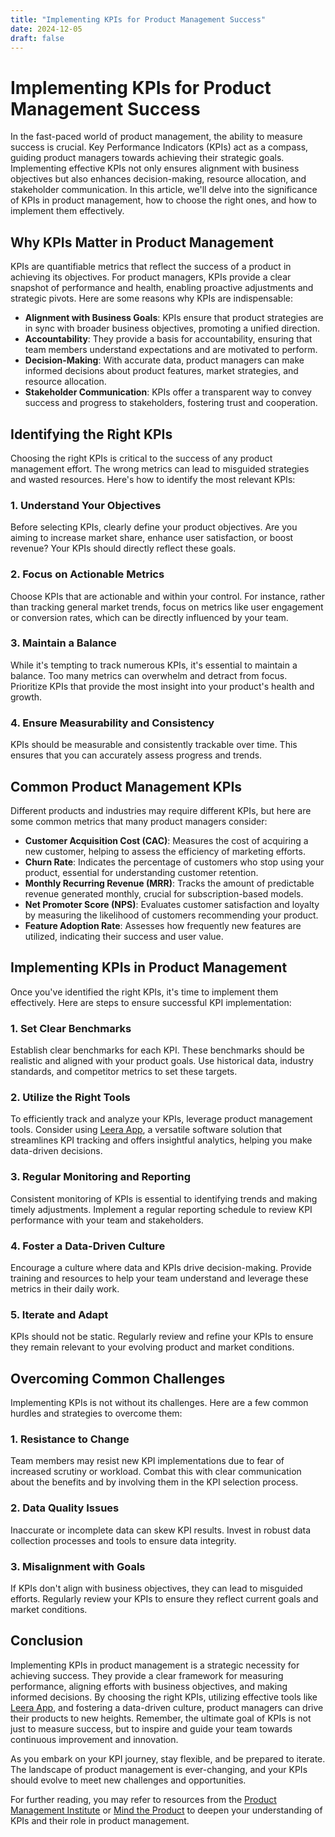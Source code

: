 ```yaml
---
title: "Implementing KPIs for Product Management Success"
date: 2024-12-05
draft: false
---
```

# Implementing KPIs for Product Management Success

In the fast-paced world of product management, the ability to measure success is crucial. Key Performance Indicators (KPIs) act as a compass, guiding product managers towards achieving their strategic goals. Implementing effective KPIs not only ensures alignment with business objectives but also enhances decision-making, resource allocation, and stakeholder communication. In this article, we'll delve into the significance of KPIs in product management, how to choose the right ones, and how to implement them effectively.

## Why KPIs Matter in Product Management

KPIs are quantifiable metrics that reflect the success of a product in achieving its objectives. For product managers, KPIs provide a clear snapshot of performance and health, enabling proactive adjustments and strategic pivots. Here are some reasons why KPIs are indispensable:

- **Alignment with Business Goals**: KPIs ensure that product strategies are in sync with broader business objectives, promoting a unified direction.
- **Accountability**: They provide a basis for accountability, ensuring that team members understand expectations and are motivated to perform.
- **Decision-Making**: With accurate data, product managers can make informed decisions about product features, market strategies, and resource allocation.
- **Stakeholder Communication**: KPIs offer a transparent way to convey success and progress to stakeholders, fostering trust and cooperation.

## Identifying the Right KPIs

Choosing the right KPIs is critical to the success of any product management effort. The wrong metrics can lead to misguided strategies and wasted resources. Here's how to identify the most relevant KPIs:

### 1. Understand Your Objectives

Before selecting KPIs, clearly define your product objectives. Are you aiming to increase market share, enhance user satisfaction, or boost revenue? Your KPIs should directly reflect these goals.

### 2. Focus on Actionable Metrics

Choose KPIs that are actionable and within your control. For instance, rather than tracking general market trends, focus on metrics like user engagement or conversion rates, which can be directly influenced by your team.

### 3. Maintain a Balance

While it's tempting to track numerous KPIs, it's essential to maintain a balance. Too many metrics can overwhelm and detract from focus. Prioritize KPIs that provide the most insight into your product's health and growth.

### 4. Ensure Measurability and Consistency

KPIs should be measurable and consistently trackable over time. This ensures that you can accurately assess progress and trends.

## Common Product Management KPIs

Different products and industries may require different KPIs, but here are some common metrics that many product managers consider:

- **Customer Acquisition Cost (CAC)**: Measures the cost of acquiring a new customer, helping to assess the efficiency of marketing efforts.
- **Churn Rate**: Indicates the percentage of customers who stop using your product, essential for understanding customer retention.
- **Monthly Recurring Revenue (MRR)**: Tracks the amount of predictable revenue generated monthly, crucial for subscription-based models.
- **Net Promoter Score (NPS)**: Evaluates customer satisfaction and loyalty by measuring the likelihood of customers recommending your product.
- **Feature Adoption Rate**: Assesses how frequently new features are utilized, indicating their success and user value.

## Implementing KPIs in Product Management

Once you've identified the right KPIs, it's time to implement them effectively. Here are steps to ensure successful KPI implementation:

### 1. Set Clear Benchmarks

Establish clear benchmarks for each KPI. These benchmarks should be realistic and aligned with your product goals. Use historical data, industry standards, and competitor metrics to set these targets.

### 2. Utilize the Right Tools

To efficiently track and analyze your KPIs, leverage product management tools. Consider using [Leera App](https://leera.app), a versatile software solution that streamlines KPI tracking and offers insightful analytics, helping you make data-driven decisions.

### 3. Regular Monitoring and Reporting

Consistent monitoring of KPIs is essential to identifying trends and making timely adjustments. Implement a regular reporting schedule to review KPI performance with your team and stakeholders.

### 4. Foster a Data-Driven Culture

Encourage a culture where data and KPIs drive decision-making. Provide training and resources to help your team understand and leverage these metrics in their daily work.

### 5. Iterate and Adapt

KPIs should not be static. Regularly review and refine your KPIs to ensure they remain relevant to your evolving product and market conditions.

## Overcoming Common Challenges

Implementing KPIs is not without its challenges. Here are a few common hurdles and strategies to overcome them:

### 1. Resistance to Change

Team members may resist new KPI implementations due to fear of increased scrutiny or workload. Combat this with clear communication about the benefits and by involving them in the KPI selection process.

### 2. Data Quality Issues

Inaccurate or incomplete data can skew KPI results. Invest in robust data collection processes and tools to ensure data integrity.

### 3. Misalignment with Goals

If KPIs don't align with business objectives, they can lead to misguided efforts. Regularly review your KPIs to ensure they reflect current goals and market conditions.

## Conclusion

Implementing KPIs in product management is a strategic necessity for achieving success. They provide a clear framework for measuring performance, aligning efforts with business objectives, and making informed decisions. By choosing the right KPIs, utilizing effective tools like [Leera App](https://leera.app), and fostering a data-driven culture, product managers can drive their products to new heights. Remember, the ultimate goal of KPIs is not just to measure success, but to inspire and guide your team towards continuous improvement and innovation.

As you embark on your KPI journey, stay flexible, and be prepared to iterate. The landscape of product management is ever-changing, and your KPIs should evolve to meet new challenges and opportunities. 

For further reading, you may refer to resources from the [Product Management Institute](https://www.pmi.org) or [Mind the Product](https://www.mindtheproduct.com) to deepen your understanding of KPIs and their role in product management.